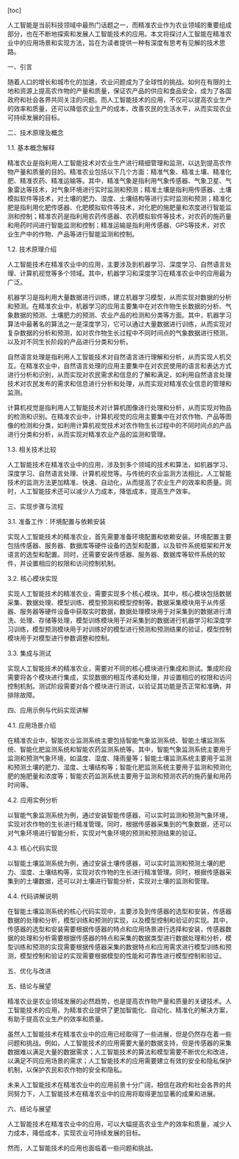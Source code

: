 
[toc]                    
                
                
人工智能是当前科技领域中最热门话题之一，而精准农业作为农业领域的重要组成部分，也在不断地探索和发展人工智能技术的应用。本文将探讨人工智能在精准农业中的应用场景和实现方法，旨在为读者提供一种有深度有思考有见解的技术思路。

一、引言

随着人口的增长和城市化的加速，农业问题成为了全球性的挑战。如何在有限的土地和资源上提高农作物的产量和质量，保证农产品的供应和食品安全，成为了各国政府和社会各界共同关注的问题。而人工智能技术的应用，不仅可以提高农业生产的效率和质量，还可以降低农业生产的成本，改善农民的生活水平，从而实现农业可持续发展的目标。

二、技术原理及概念

1.1. 基本概念解释

精准农业是指利用人工智能技术对农业生产进行精细管理和监测，以达到提高农作物产量和质量的目的。精准农业包括以下几个方面：精准气象、精准土壤、精准化肥、精准农药、精准运输等。其中，精准气象是指利用气象传感器、气象卫星、气象雷达等技术，对气象环境进行实时监测和预测；精准土壤是指利用传感器、土壤模拟软件等技术，对土壤的肥力、湿度、土壤结构等进行实时监测和预测；精准化肥是指利用化肥传感器、化肥模拟软件等技术，对化肥的施肥量和浓度进行智能监测和控制；精准农药是指利用农药传感器、农药模拟软件等技术，对农药的施药量和用药时间进行智能监测和控制；精准运输是指利用传感器、GPS等技术，对农业生产中的作物、产品等进行智能监测和控制。

1.2. 技术原理介绍

人工智能技术在精准农业中的应用，主要涉及到机器学习、深度学习、自然语言处理、计算机视觉等多个领域。其中，机器学习和深度学习在精准农业中的应用最为广泛。

机器学习是指利用大量数据进行训练，建立机器学习模型，从而实现对数据的分析和预测。在精准农业中，机器学习的应用主要集中在对农作物生长数据的分析、气象数据的预测、土壤肥力的预测、农业产品的检测和分类等方面。其中，机器学习算法中最著名的算法之一是深度学习，它可以通过大量数据进行训练，从而实现对复杂数据的分析和预测，如对农作物生长过程中不同时间点的气象数据进行预测，以及对不同生长阶段的产品进行分类和分析。

自然语言处理是指利用人工智能技术对自然语言进行理解和分析，从而实现人机交互。在精准农业中，自然语言处理的应用主要集中在对农民使用的语言和表达方式进行分析和识别，从而实现对农民需求和信息的了解和满足，如利用自然语言处理技术对农民发布的需求和信息进行分析和处理，从而实现对精准农业信息的管理和监测。

计算机视觉是指利用人工智能技术对计算机图像进行处理和分析，从而实现对物品的检测和识别。在精准农业中，计算机视觉的应用主要集中在对农作物、产品等图像的检测和分类，如利用计算机视觉技术对农作物生长过程中的不同时间点的产品进行分类和分析，从而实现对精准农业产品的监测和管理。

1.3. 相关技术比较

人工智能技术在精准农业中的应用，涉及到多个领域的技术和算法，如机器学习、深度学习、自然语言处理、计算机视觉等。与传统的农业监测方法相比，人工智能技术的监测方法更加精准、快速、自动化，从而提高了农业生产的效率和质量。同时，人工智能技术还可以减少人力成本，降低成本，提高生产效率。

三、实现步骤与流程

3.1. 准备工作：环境配置与依赖安装

实现人工智能技术的精准农业，首先需要准备环境配置和依赖安装。环境配置主要包括传感器、服务器、数据库等硬件设备的选型和配置，以及软件系统框架和开发语言的选型和配置。同时，还需要安装传感器、服务器、数据库等软件系统的软件，并设置相应的权限和访问控制机制。

3.2. 核心模块实现

实现人工智能技术的精准农业，需要实现多个核心模块。其中，核心模块包括数据采集、数据处理、模型训练、模型预测和模型控制等。数据采集模块用于从传感器、服务器等硬件设备中获取实时数据，数据处理模块用于对采集到的数据进行清洗、处理、存储等处理，模型训练模块用于对采集到的数据进行机器学习和深度学习训练，模型预测模块用于对训练好的模型进行预测和预测结果的验证，模型控制模块用于对模型进行参数调整和控制。

3.3. 集成与测试

实现人工智能技术的精准农业，需要对不同的核心模块进行集成和测试。集成阶段需要将各个模块进行集成，实现数据的相互传递和处理，并设置相应的权限和访问控制机制。测试阶段需要对各个模块进行测试，以验证其功能是否正常和准确，并排除故障。

四、应用示例与代码实现讲解

4.1. 应用场景介绍

在精准农业中，智能农业监测系统主要包括智能气象监测系统、智能土壤监测系统、智能化肥监测系统和智能农药监测系统等。其中，智能气象监测系统主要用于监测和预测气象环境，如温度、湿度、降雨量等；智能土壤监测系统主要用于监测和预测土壤的肥力、湿度、土壤结构等；智能化肥监测系统主要用于监测和预测化肥的施肥量和浓度等；智能农药监测系统主要用于监测和预测农药的施药量和用药时间等。

4.2. 应用实例分析

以智能气象监测系统为例，通过安装智能传感器，可以实时监测和预测气象环境，实现对农作物的生长进行精准管理。同时，根据传感器采集到的气象数据，还可以对气象环境进行智能分析，实现对气象环境的预测和预测结果的验证。

4.3. 核心代码实现

以智能土壤监测系统为例，通过安装土壤传感器，可以实时监测和预测土壤的肥力、湿度、土壤结构等，实现对农作物的生长进行精准管理。同时，根据传感器采集到的土壤数据，还可以对土壤进行智能分析，实现对土壤的监测和管理。

4.4. 代码讲解说明

在智能土壤监测系统的核心代码实现中，主要涉及到传感器的选型和安装，传感器数据的处理和分析，模型训练和预测的实现，以及模型控制和验证的实现。其中，传感器的选型和安装需要根据传感器的特点和应用场景进行选择和安装，传感器数据的处理和分析需要根据传感器的特点和采集的数据类型进行数据处理和分析，模型训练和预测的实现需要根据传感器采集的数据特点和应用需求进行模型训练和预测，模型控制和验证的实现需要根据模型的性能和可靠性进行模型控制和验证。

五、优化与改进

五、结论与展望

精准农业是农业领域发展的必然趋势，也是提高农作物产量和质量的关键技术。人工智能技术的应用，为精准农业提供了更加智能化、自动化、精准化的解决方案，有助于提高农业生产的效率和质量。

虽然人工智能技术在精准农业中的应用已经取得了一些进展，但是仍然存在着一些问题和挑战。例如，人工智能技术的应用需要大量的数据支持，但是传感器的采集数据难以满足大量的数据需求；人工智能技术的算法和模型需要不断优化和改进，以满足不同应用场景的需求；人工智能技术的应用需要建立有效的安全和隐私保护机制，以保护农民和农作物的安全和隐私。

未来人工智能技术在精准农业中的应用前景十分广阔，相信在政府和社会各界的共同努力下，人工智能技术在精准农业中的应用将取得更加显著的成果和进展。

六、结论与展望

人工智能技术在精准农业中的应用，可以大幅提高农业生产的效率和质量，减少人力成本，降低成本，实现农业可持续发展的目标。

然而，人工智能技术的应用也面临着一些问题和挑战。

